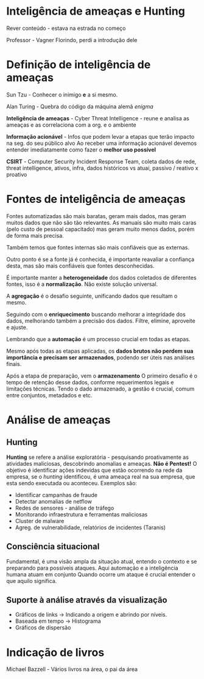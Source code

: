 
# Inteligência de ameaças e Hunting

Rever conteúdo - estava na estrada no começo

Professor - Vagner Florindo, perdi a introdução dele

# Definição de inteligência de ameaças

Sun Tzu - Conhecer o inimigo **e** a si mesmo.

Alan Turing - Quebra do código da máquina alemã *enigma*

**Inteligência de ameaças** - Cyber Threat Intelligence - reune e analisa as ameaças e as correlaciona com a org. e o ambiente

**Informação acionável** - Infos que podem levar a etapas que terão impacto na seg. do seu público alvo
Ao receber uma informação acionável devemos entender imediatamente como fazer o **melhor uso possível**

**CSIRT** - Computer Security Incident Response Team, coleta dados de rede, threat intelligence, ativos, infra, dados históricos vs atuai, passivo / reativo x proativo

# Fontes de inteligência de ameaças

Fontes automatizadas são mais baratas, geram mais dados, mas geram muitos dados que não são tão relevantes.
As manuais são muito mais caras (pelo custo de pessoal capacitado) mas geram muito menos dados, porém de forma mais precisa.

Também temos que fontes internas são mais confiáveis que as externas.

Outro ponto é se a fonte já é conhecida, é importante reavaliar a confiança desta, mas são mais confiáveis que fontes desconhecidas.

É importante manter a **heterogeneidade** dos dados coletados de diferentes fontes, isso é a **normalização**. Não existe solução universal.

A **agregação** é o desafio seguinte, unificando dados que resultam o mesmo.

Seguindo com o **enriquecimento** buscando melhorar a integridade dos dados, melhorando também a precisão dos dados. Filtre, elimine, aproveite e ajuste.

Lembrando que a **automação** é um processo crucial em todas as etapas.

Mesmo após todas as etapas aplicadas, os **dados brutos não perdem sua importância e precisam ser armazenados**, podendo ser úteis nas análises finais.

Após a etapa de preparação, vem o **armazenamento**
O primeiro desafio é o tempo de retenção desse dados, conforme requerimentos legais e limitações técnicas.
Tendo o dado armazenado, a gestão é crucial, comum entre conjuntos, metadados e etc.

# Análise de ameaças 

## Hunting 

**Hunting** se refere a análise exploratória - pesquisando proativamente as atividades maliciosas, descobrindo anomalias e ameaças. **Não é Pentest!** O objetivo é identificar ações indevidas que estão ocorrendo na rede da empresa, se o *hunting* identificou, é uma ameaça real na sua empresa, que esta sendo executada ou aconteceu. Exemplos são:
- Identificar campanhas de fraude
- Detectar anomalias de netflow
- Redes de sensores - análise de tráfego
- Monitorando infraestrutura e ferramentas maliciosas
- Cluster de malware
- Agreg. de vulnerabilidade, relatórios de incidentes (Taranis)

## Consciência situacional

Fundamental, é uma visão ampla da situação atual, entendo o contexto e se preparando para possíveis ataques.
Aqui automação e a inteligência humana atuam em conjunto
Quando ocorre um ataque é crucial entender o que aquilo significa.

## Suporte à análise através da visualização 

- Gráficos de links -> Indicando a origem e abrindo por níveis.
- Baseada em tempo -> Histograma
- Gráficos de dispersão

# Indicação de livros


Michael Bazzell - Vários livros na área, o pai da área